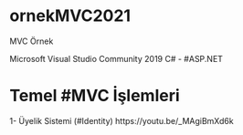 # ornekMVC2021
MVC Örnek

Microsoft Visual Studio Community 2019 C# - #ASP.NET
<h1>Temel #MVC İşlemleri</h1>
1- Üyelik Sistemi (#Identity) https://youtu.be/_MAgiBmXd6k
